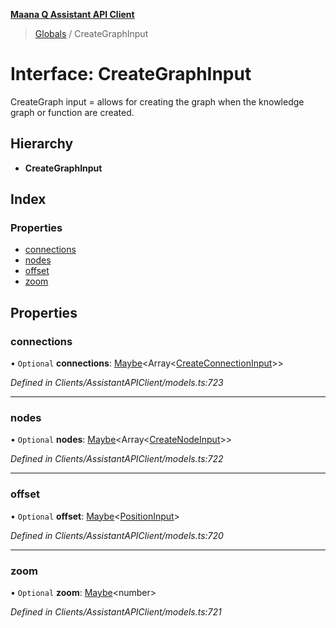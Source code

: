 **[Maana Q Assistant API Client](../README.md)**

> [Globals](../README.md) / CreateGraphInput

# Interface: CreateGraphInput

CreateGraph input = allows for creating the graph when the knowledge graph or
function are created.

## Hierarchy

* **CreateGraphInput**

## Index

### Properties

* [connections](creategraphinput.md#connections)
* [nodes](creategraphinput.md#nodes)
* [offset](creategraphinput.md#offset)
* [zoom](creategraphinput.md#zoom)

## Properties

### connections

• `Optional` **connections**: [Maybe](../README.md#maybe)\<Array\<[CreateConnectionInput](createconnectioninput.md)>>

*Defined in Clients/AssistantAPIClient/models.ts:723*

___

### nodes

• `Optional` **nodes**: [Maybe](../README.md#maybe)\<Array\<[CreateNodeInput](createnodeinput.md)>>

*Defined in Clients/AssistantAPIClient/models.ts:722*

___

### offset

• `Optional` **offset**: [Maybe](../README.md#maybe)\<[PositionInput](positioninput.md)>

*Defined in Clients/AssistantAPIClient/models.ts:720*

___

### zoom

• `Optional` **zoom**: [Maybe](../README.md#maybe)\<number>

*Defined in Clients/AssistantAPIClient/models.ts:721*
